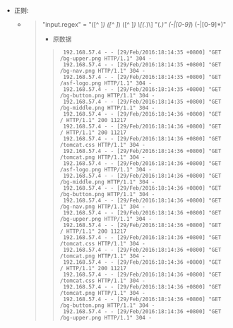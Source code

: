 

- 正则:
    - >  "input.regex" = "([^ ]*) ([^ ]*) ([^ ]*) \\[(.*)\\] \"(.*)\" (-|[0-9]*) (-|[0-9]*)"
        > - 原数据
        >>      192.168.57.4 - - [29/Feb/2016:18:14:35 +0800] "GET /bg-upper.png HTTP/1.1" 304 -
        >>      192.168.57.4 - - [29/Feb/2016:18:14:35 +0800] "GET /bg-nav.png HTTP/1.1" 304 -
        >>      192.168.57.4 - - [29/Feb/2016:18:14:35 +0800] "GET /asf-logo.png HTTP/1.1" 304 -
        >>      192.168.57.4 - - [29/Feb/2016:18:14:35 +0800] "GET /bg-button.png HTTP/1.1" 304 -
        >>      192.168.57.4 - - [29/Feb/2016:18:14:35 +0800] "GET /bg-middle.png HTTP/1.1" 304 -
        >>      192.168.57.4 - - [29/Feb/2016:18:14:36 +0800] "GET / HTTP/1.1" 200 11217
        >>      192.168.57.4 - - [29/Feb/2016:18:14:36 +0800] "GET / HTTP/1.1" 200 11217
        >>      192.168.57.4 - - [29/Feb/2016:18:14:36 +0800] "GET /tomcat.css HTTP/1.1" 304 -
        >>      192.168.57.4 - - [29/Feb/2016:18:14:36 +0800] "GET /tomcat.png HTTP/1.1" 304 -
        >>      192.168.57.4 - - [29/Feb/2016:18:14:36 +0800] "GET /asf-logo.png HTTP/1.1" 304 -
        >>      192.168.57.4 - - [29/Feb/2016:18:14:36 +0800] "GET /bg-middle.png HTTP/1.1" 304 -
        >>      192.168.57.4 - - [29/Feb/2016:18:14:36 +0800] "GET /bg-button.png HTTP/1.1" 304 -
        >>      192.168.57.4 - - [29/Feb/2016:18:14:36 +0800] "GET /bg-nav.png HTTP/1.1" 304 -
        >>      192.168.57.4 - - [29/Feb/2016:18:14:36 +0800] "GET /bg-upper.png HTTP/1.1" 304 -
        >>      192.168.57.4 - - [29/Feb/2016:18:14:36 +0800] "GET / HTTP/1.1" 200 11217
        >>      192.168.57.4 - - [29/Feb/2016:18:14:36 +0800] "GET /tomcat.css HTTP/1.1" 304 -
        >>      192.168.57.4 - - [29/Feb/2016:18:14:36 +0800] "GET /tomcat.png HTTP/1.1" 304 -
        >>      192.168.57.4 - - [29/Feb/2016:18:14:36 +0800] "GET / HTTP/1.1" 200 11217
        >>      192.168.57.4 - - [29/Feb/2016:18:14:36 +0800] "GET /tomcat.css HTTP/1.1" 304 -
        >>      192.168.57.4 - - [29/Feb/2016:18:14:36 +0800] "GET /tomcat.png HTTP/1.1" 304 -
        >>      192.168.57.4 - - [29/Feb/2016:18:14:36 +0800] "GET /bg-button.png HTTP/1.1" 304 -
        >>      192.168.57.4 - - [29/Feb/2016:18:14:36 +0800] "GET /bg-upper.png HTTP/1.1" 304 -